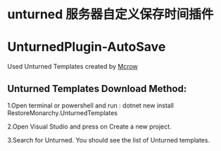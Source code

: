 unturned 服务器自定义保存时间插件
=

UnturnedPlugin-AutoSave
=

Used Unturned Templates created by [Mcrow](https://github.com/RestoreMonarchyPlugins)	

Unturned Templates Download Method:
-

1.Open terminal or powershell and run :
dotnet new install RestoreMonarchy.UnturnedTemplates

2.Open Visual Studio and press on Create a new project.

3.Search for Unturned. You should see the list of Unturned templates.
